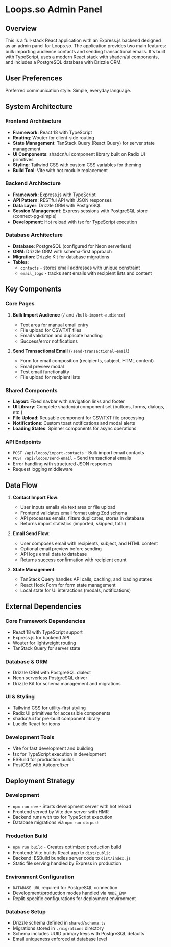 # Loops.so Admin Panel

## Overview

This is a full-stack React application with an Express.js backend designed as an admin panel for Loops.so. The application provides two main features: bulk importing audience contacts and sending transactional emails. It's built with TypeScript, uses a modern React stack with shadcn/ui components, and includes a PostgreSQL database with Drizzle ORM.

## User Preferences

Preferred communication style: Simple, everyday language.

## System Architecture

### Frontend Architecture
- **Framework**: React 18 with TypeScript
- **Routing**: Wouter for client-side routing
- **State Management**: TanStack Query (React Query) for server state management
- **UI Components**: shadcn/ui component library built on Radix UI primitives
- **Styling**: Tailwind CSS with custom CSS variables for theming
- **Build Tool**: Vite with hot module replacement

### Backend Architecture
- **Framework**: Express.js with TypeScript
- **API Pattern**: RESTful API with JSON responses
- **Data Layer**: Drizzle ORM with PostgreSQL
- **Session Management**: Express sessions with PostgreSQL store (connect-pg-simple)
- **Development**: Hot reload with tsx for TypeScript execution

### Database Architecture
- **Database**: PostgreSQL (configured for Neon serverless)
- **ORM**: Drizzle ORM with schema-first approach
- **Migration**: Drizzle Kit for database migrations
- **Tables**: 
  - `contacts` - stores email addresses with unique constraint
  - `email_logs` - tracks sent emails with recipient lists and content

## Key Components

### Core Pages
1. **Bulk Import Audience** (`/` and `/bulk-import-audience`)
   - Text area for manual email entry
   - File upload for CSV/TXT files
   - Email validation and duplicate handling
   - Success/error notifications

2. **Send Transactional Email** (`/send-transactional-email`)
   - Form for email composition (recipients, subject, HTML content)
   - Email preview modal
   - Test email functionality
   - File upload for recipient lists

### Shared Components
- **Layout**: Fixed navbar with navigation links and footer
- **UI Library**: Complete shadcn/ui component set (buttons, forms, dialogs, etc.)
- **File Upload**: Reusable component for CSV/TXT file processing
- **Notifications**: Custom toast notifications and modal alerts
- **Loading States**: Spinner components for async operations

### API Endpoints
- `POST /api/loops/import-contacts` - Bulk import email contacts
- `POST /api/loops/send-email` - Send transactional emails
- Error handling with structured JSON responses
- Request logging middleware

## Data Flow

1. **Contact Import Flow**:
   - User inputs emails via text area or file upload
   - Frontend validates email format using Zod schema
   - API processes emails, filters duplicates, stores in database
   - Returns import statistics (imported, skipped, total)

2. **Email Send Flow**:
   - User composes email with recipients, subject, and HTML content
   - Optional email preview before sending
   - API logs email data to database
   - Returns success confirmation with recipient count

3. **State Management**:
   - TanStack Query handles API calls, caching, and loading states
   - React Hook Form for form state management
   - Local state for UI interactions (modals, notifications)

## External Dependencies

### Core Framework Dependencies
- React 18 with TypeScript support
- Express.js for backend API
- Wouter for lightweight routing
- TanStack Query for server state

### Database & ORM
- Drizzle ORM with PostgreSQL dialect
- Neon serverless PostgreSQL driver
- Drizzle Kit for schema management and migrations

### UI & Styling
- Tailwind CSS for utility-first styling
- Radix UI primitives for accessible components
- shadcn/ui for pre-built component library
- Lucide React for icons

### Development Tools
- Vite for fast development and building
- tsx for TypeScript execution in development
- ESBuild for production builds
- PostCSS with Autoprefixer

## Deployment Strategy

### Development
- `npm run dev` - Starts development server with hot reload
- Frontend served by Vite dev server with HMR
- Backend runs with tsx for TypeScript execution
- Database migrations via `npm run db:push`

### Production Build
- `npm run build` - Creates optimized production build
- Frontend: Vite builds React app to `dist/public`
- Backend: ESBuild bundles server code to `dist/index.js`
- Static file serving handled by Express in production

### Environment Configuration
- `DATABASE_URL` required for PostgreSQL connection
- Development/production modes handled via `NODE_ENV`
- Replit-specific configurations for deployment environment

### Database Setup
- Drizzle schema defined in `shared/schema.ts`
- Migrations stored in `./migrations` directory
- Schema includes UUID primary keys with PostgreSQL defaults
- Email uniqueness enforced at database level